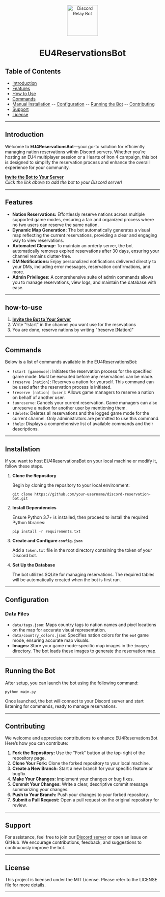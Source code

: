 
<div align="center">
    <img src="https://i.imgur.com/F60J2JS.png" alt="Discord Relay Bot" width="100" />
    <h1>EU4ReservationsBot</h1>
</div>

## **Table of Contents**
- [Introduction](#introduction)
- [Features](#features)
- [How to Use](#how-to-use)
- [Commands](#commands)
- [Manual Installation](#installation)
-- [Configuration](##configuration)
-- [Running the Bot](##running-the-bot)
-- [Contributing](#contributing)
- [Support](#support)
- [License](#license)

---

## **Introduction**

Welcome to **EU4ReservationsBot**—your go-to solution for efficiently managing nation reservations within Discord servers. Whether you're hosting an EU4 multiplayer session or a Hearts of Iron 4 campaign, this bot is designed to simplify the reservation process and enhance the overall experience for your community.

[**Invite the Bot to Your Server**](https://discord.com/oauth2/authorize?client_id=733588874500243486&scope=bot)  
*Click the link above to add the bot to your Discord server!*

---

## **Features**

- **Nation Reservations:** Effortlessly reserve nations across multiple supported game modes, ensuring a fair and organized process where no two users can reserve the same nation.
- **Dynamic Map Generation:** The bot automatically generates a visual map reflecting the current reservations, providing a clear and engaging way to view reservations.
- **Automated Cleanup:** To maintain an orderly server, the bot automatically removes expired reservations after 30 days, ensuring your channel remains clutter-free.
- **DM Notifications:** Enjoy personalized notifications delivered directly to your DMs, including error messages, reservation confirmations, and more.
- **Admin Privileges:** A comprehensive suite of admin commands allows you to manage reservations, view logs, and maintain the database with ease.

---

## **how-to-use**

1. [**Invite the Bot to Your Server**](https://discord.com/oauth2/authorize?client_id=733588874500243486&scope=bot) 
2. Write "!start" in the channel you want use for the resevations
3. You are done, reserve nations by writing "!reserve [Nation]"

---

## **Commands**

Below is a list of commands available in the EU4ReservationsBot:

- `!start [gamemode]`: Initiates the reservation process for the specified game mode. Must be executed before any reservations can be made.
- `!reserve [nation]`: Reserves a nation for yourself. This command can be used after the reservation process is initiated.
- `!reserve [nation] [user]`: Allows game managers to reserve a nation on behalf of another user.
- `!unreserve`: Cancels your current reservation. Game managers can also unreserve a nation for another user by mentioning them.
- `!delete`: Deletes all reservations and the logged game mode for the current channel. Only administrators are permitted to use this command.
- `!help`: Displays a comprehensive list of available commands and their descriptions.

---

## **Installation**

If you want to host EU4ReservationsBot on your local machine or modify it, follow these steps.

1. **Clone the Repository**

   Begin by cloning the repository to your local environment:

   ```git clone https://github.com/your-username/discord-reservation-bot.git```

2. **Install Dependencies**

   Ensure Python 3.7+ is installed, then proceed to install the required Python libraries:

   ```pip install -r requirements.txt```

3. **Create and Configure `config.json`**

   Add a `token.txt` file in the root directory containing the token of your Discord bot.

4. **Set Up the Database**

   The bot utilizes SQLite for managing reservations. The required tables will be automatically created when the bot is first run.

---

## **Configuration**

### **Data Files**

- `data/tags.json`: Maps country tags to nation names and pixel locations on the map for accurate visual representation.
- `data/country_colors.json`: Specifies nation colors for the `eu4` game mode, ensuring accurate map visuals.
- **Images:** Store your game mode-specific map images in the `images/` directory. The bot loads these images to generate the reservation map.

---

## **Running the Bot**

After setup, you can launch the bot using the following command:

```python main.py```

Once launched, the bot will connect to your Discord server and start listening for commands, ready to manage reservations.

---

## **Contributing**

We welcome and appreciate contributions to enhance EU4ReservationsBot. Here’s how you can contribute:

1. **Fork the Repository:** Use the "Fork" button at the top-right of the repository page.
2. **Clone Your Fork:** Clone the forked repository to your local machine.
3. **Create a New Branch:** Start a new branch for your specific feature or bugfix.
4. **Make Your Changes:** Implement your changes or bug fixes.
5. **Commit Your Changes:** Write a clear, descriptive commit message summarizing your changes.
6. **Push to Your Branch:** Push your changes to your forked repository.
7. **Submit a Pull Request:** Open a pull request on the original repository for review.

---

## **Support**

For assistance, feel free to join our [Discord server](https://discord.gg/zcu5aFwKGf) or open an issue on GitHub. We encourage contributions, feedback, and suggestions to continuously improve the bot.

---

## **License**

This project is licensed under the MIT License. Please refer to the LICENSE file for more details.

---
